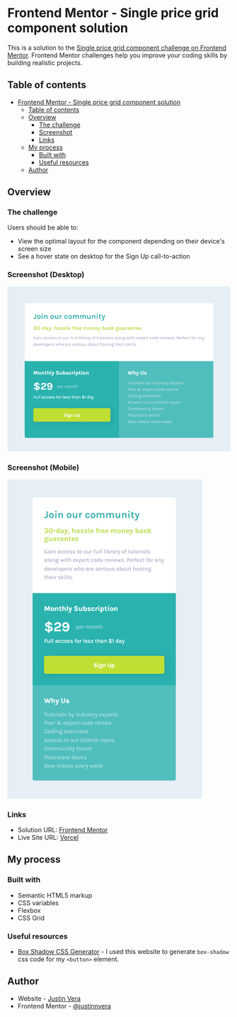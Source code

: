 # Frontend Mentor - Single price grid component solution

This is a solution to the [Single price grid component challenge on Frontend Mentor](https://www.frontendmentor.io/challenges/single-price-grid-component-5ce41129d0ff452fec5abbbc). Frontend Mentor challenges help you improve your coding skills by building realistic projects. 

## Table of contents

- [Frontend Mentor - Single price grid component solution](#frontend-mentor---single-price-grid-component-solution)
  - [Table of contents](#table-of-contents)
  - [Overview](#overview)
    - [The challenge](#the-challenge)
    - [Screenshot](#screenshot)
    - [Links](#links)
  - [My process](#my-process)
    - [Built with](#built-with)
    - [Useful resources](#useful-resources)
  - [Author](#author)
## Overview

### The challenge

Users should be able to:

- View the optimal layout for the component depending on their device's screen size
- See a hover state on desktop for the Sign Up call-to-action

### Screenshot (Desktop)

![](screenshot-desktop.png)

### Screenshot (Mobile)

![](screenshot-mobile.png)

### Links

- Solution URL: [Frontend Mentor](https://www.frontendmentor.io/challenges/single-price-grid-component-5ce41129d0ff452fec5abbbc/hub/single-price-grid-component-css-flexbox-grid-and-variables-D-s-Qe24Ve)
- Live Site URL: [Vercel](https://single-price-grid-component-xi-six.vercel.app)

## My process

### Built with

- Semantic HTML5 markup
- CSS variables
- Flexbox
- CSS Grid

### Useful resources

- [Box Shadow CSS Generator](https://html-css-js.com/css/generator/box-shadow/) - I used this website to generate `box-shadow` css code for my `<button>` element.

## Author

- Website - [Justin Vera](https://www.justinvera.com)
- Frontend Mentor - [@justinnvera](https://www.frontendmentor.io/profile/justinnvera)
